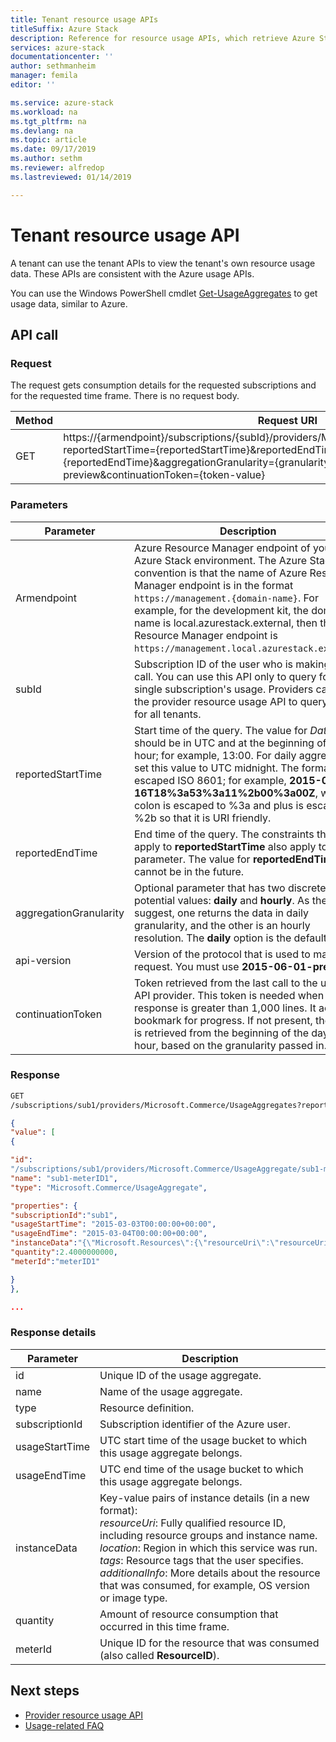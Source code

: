 ```yaml
---
title: Tenant resource usage APIs
titleSuffix: Azure Stack
description: Reference for resource usage APIs, which retrieve Azure Stack usage information.
services: azure-stack
documentationcenter: ''
author: sethmanheim
manager: femila
editor: ''

ms.service: azure-stack
ms.workload: na
ms.tgt_pltfrm: na
ms.devlang: na
ms.topic: article
ms.date: 09/17/2019
ms.author: sethm
ms.reviewer: alfredop
ms.lastreviewed: 01/14/2019

---
```

# Tenant resource usage API

A tenant can use the tenant APIs to view the tenant's own resource usage data. These APIs are consistent with the Azure usage APIs.

You can use the Windows PowerShell cmdlet [Get-UsageAggregates](/powershell/module/azurerm.usageaggregates/get-usageaggregates) to get usage data, similar to Azure.

## API call

### Request

The request gets consumption details for the requested subscriptions and for the requested time frame. There is no request body.

| **Method** | **Request URI** |
| --- | --- |
| GET |https://{armendpoint}/subscriptions/{subId}/providers/Microsoft.Commerce/usageAggregates?reportedStartTime={reportedStartTime}&reportedEndTime={reportedEndTime}&aggregationGranularity={granularity}&api-version=2015-06-01-preview&continuationToken={token-value} |

### Parameters

| **Parameter** | **Description** |
| --- | --- |
| Armendpoint |Azure Resource Manager endpoint of your Azure Stack environment. The Azure Stack convention is that the name of Azure Resource Manager endpoint is in the format `https://management.{domain-name}`. For example, for the development kit, the domain name is local.azurestack.external, then the Resource Manager  endpoint is `https://management.local.azurestack.external`. |
| subId |Subscription ID of the user who is making the call. You can use this API only to query for a single subscription's usage. Providers can use the provider resource usage API to query usage for all tenants. |
| reportedStartTime |Start time of the query. The value for *DateTime* should be in UTC and at the beginning of the hour; for example, 13:00. For daily aggregation, set this value to UTC midnight. The format is escaped ISO 8601; for example, **2015-06-16T18%3a53%3a11%2b00%3a00Z**, where colon is escaped to %3a and plus is escaped to %2b so that it is URI friendly. |
| reportedEndTime |End time of the query. The constraints that apply to **reportedStartTime** also apply to this parameter. The value for **reportedEndTime** cannot be in the future. |
| aggregationGranularity |Optional parameter that has two discrete potential values: **daily** and **hourly**. As the values suggest, one returns the data in daily granularity, and the other is an hourly resolution. The **daily** option is the default. |
| api-version |Version of the protocol that is used to make this request. You must use **2015-06-01-preview**. |
| continuationToken |Token retrieved from the last call to the usage API provider. This token is needed when a response is greater than 1,000 lines. It acts as a bookmark for progress. If not present, the data is retrieved from the beginning of the day or hour, based on the granularity passed in. |

### Response

```html
GET
/subscriptions/sub1/providers/Microsoft.Commerce/UsageAggregates?reportedStartTime=reportedStartTime=2014-05-01T00%3a00%3a00%2b00%3a00&reportedEndTime=2015-06-01T00%3a00%3a00%2b00%3a00&aggregationGranularity=Daily&api-version=1.0
```

```json
{
"value": [
{

"id":
"/subscriptions/sub1/providers/Microsoft.Commerce/UsageAggregate/sub1-meterID1",
"name": "sub1-meterID1",
"type": "Microsoft.Commerce/UsageAggregate",

"properties": {
"subscriptionId":"sub1",
"usageStartTime": "2015-03-03T00:00:00+00:00",
"usageEndTime": "2015-03-04T00:00:00+00:00",
"instanceData":"{\"Microsoft.Resources\":{\"resourceUri\":\"resourceUri1\",\"location\":\"Alaska\",\"tags\":null,\"additionalInfo\":null}}",
"quantity":2.4000000000,
"meterId":"meterID1"

}
},

...
```

### Response details

| **Parameter** | **Description** |
| --- | --- |
| id |Unique ID of the usage aggregate. |
| name |Name of the usage aggregate. |
| type |Resource definition. |
| subscriptionId |Subscription identifier of the Azure user. |
| usageStartTime |UTC start time of the usage bucket to which this usage aggregate belongs. |
| usageEndTime |UTC end time of the usage bucket to which this usage aggregate belongs. |
| instanceData |Key-value pairs of instance details (in a new format):<br>  *resourceUri*: Fully qualified resource ID, including resource groups and instance name. <br>  *location*: Region in which this service was run. <br>  *tags*: Resource tags that the user specifies. <br>  *additionalInfo*: More details about the resource that was consumed, for example, OS version or image type. |
| quantity |Amount of resource consumption that occurred in this time frame. |
| meterId |Unique ID for the resource that was consumed (also called **ResourceID**). |

## Next steps

- [Provider resource usage API](azure-stack-provider-resource-api.md)
- [Usage-related FAQ](azure-stack-usage-related-faq.md)
